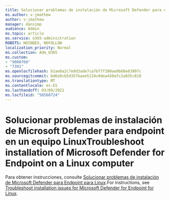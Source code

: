 ```yaml
---
title: Solucionar problemas de instalación de Microsoft Defender para endpoint en un equipo Linux
ms.author: v-jmathew
author: v-jmathew
manager: dansimp
audience: Admin
ms.topic: article
ms.service: o365-administration
ROBOTS: NOINDEX, NOFOLLOW
localization_priority: Normal
ms.collection: Adm_O365
ms.custom:
- "9000760"
- "7391"
ms.openlocfilehash: b1ae8a2c7e8d3ade7ca7bf7f300ae9b88e83997c
ms.sourcegitcommit: bd6a9cb5d357baee5134c0dea430afc2a035c810
ms.translationtype: MT
ms.contentlocale: es-ES
ms.lasthandoff: 03/09/2021
ms.locfileid: "50568724"
---
```

# <a name="troubleshoot-installation-of-microsoft-defender-for-endpoint-on-a-linux-computer"></a><span data-ttu-id="78e84-102">Solucionar problemas de instalación de Microsoft Defender para endpoint en un equipo Linux</span><span class="sxs-lookup"><span data-stu-id="78e84-102">Troubleshoot installation of Microsoft Defender for Endpoint on a Linux computer</span></span>

<span data-ttu-id="78e84-103">Para obtener instrucciones, consulte [Solucionar problemas de instalación de Microsoft Defender para Endpoint para Linux](https://go.microsoft.com/fwlink/?linkid=2144673).</span><span class="sxs-lookup"><span data-stu-id="78e84-103">For instructions, see [Troubleshoot installation issues for Microsoft Defender for Endpoint for Linux](https://go.microsoft.com/fwlink/?linkid=2144673).</span></span>
